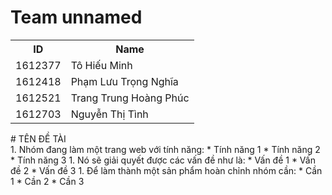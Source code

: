 # Team unnamed

<table id="t01">
  <tr>
    <th>ID</th>
    <th>Name</th> 
  </tr>
  <tr>
    <td>1612377</td>
    <td>Tô Hiếu Minh</td>
  </tr>
  <tr>
    <td>1612418</td>
    <td>Phạm Lưu Trọng Nghĩa</td>
  </tr>
  <tr>
    <td>1612521</td>
    <td>Trang Trung Hoàng Phúc</td>
  </tr>
	 <tr>
    <td>1612703</td>
    <td>Nguyễn Thị Tình</td>
  </tr>
</table>
# TÊN ĐỀ TÀI <br />
1. Nhóm đang làm một trang web với tính năng:
	* Tính năng 1
	* Tính năng 2
	* Tính năng 3 
1. Nó sẽ giải quyết được các vấn đề như là:
	* Vấn đề 1
	* Vấn đề 2
	* Vấn đề 3
1. Để làm thành một sản phẩm hoàn chỉnh nhóm cần:
	* Cần 1
	* Cần 2
	* Cần 3
